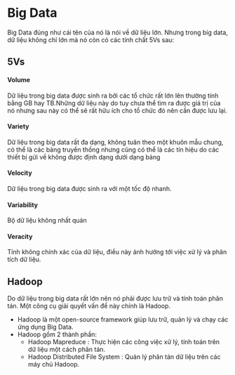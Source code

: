 # Big Data 

Big Data đúng như cái tên của nó là nói về dữ liệu lớn. Nhưng trong big data, dữ liệu không chỉ lớn mà nó còn có các tính chất 5Vs sau: 

## 5Vs

#### Volume
Dữ liệu trong big data được sinh ra bởi các tổ chức rất lớn lên thường tính bằng GB hay TB.Những dữ liệu này do tuy chưa thể tìm ra được giá trị của nó nhưng sau này có thể sẽ rất hữu ích cho tổ chức đó nên cần được lưu lại. 

#### Variety

Dữ liệu trong big data rất đa dạng, không tuân theo một khuôn mẫu chung, có thể là các bảng truyền thống nhưng cũng có thể là các tín hiệu do các thiết bị gửi về không được định dạng dưới dạng bảng

#### Velocity

Dữ liệu trong big data được sinh ra với một tốc độ nhanh.
#### Variability

Bộ dữ liệu không nhất quán

#### Veracity 

Tính không chính xác của dữ liệu, điều này ảnh hưởng tới việc xử lý và phân tích dữ liệu.


## Hadoop
Do dữ liệu trong big data rất lớn nên nó phải được lưu trữ và tính toán phân tán. Một công cụ giải quyết vấn đề này chính là Hadoop.

- Hadoop là một open-source framework giúp lưu trữ, quản lý và chạy các ứng dụng Big Data. 
- Hadoop gồm 2 thành phần: 
  * Hadoop Mapreduce : Thực hiện các công việc xử lý, tính toán trên dữ liệu một cách phân tán. </li>
  * Hadoop Distributed File System : Quản lý phân tán dữ liệu trên các máy chủ Hadoop. </li>

# 

